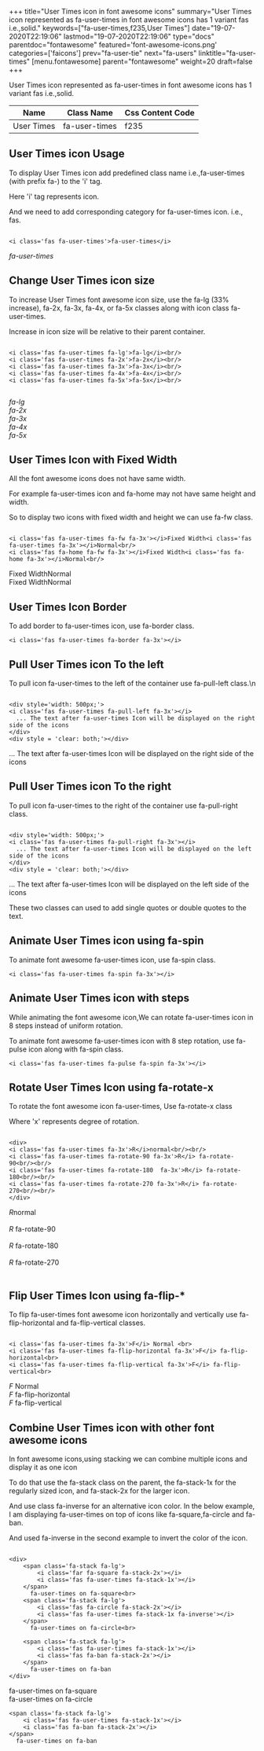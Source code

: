 +++
title="User Times icon in font awesome icons"
summary="User Times icon represented as fa-user-times in font awesome icons has 1 variant fas i.e.,solid."
keywords=["fa-user-times,f235,User Times"]
date="19-07-2020T22:19:06"
lastmod="19-07-2020T22:19:06"
type="docs"
parentdoc="fontawesome"
featured='font-awesome-icons.png'
categories=['faicons']
prev="fa-user-tie"
next="fa-users"
linktitle="fa-user-times"
[menu.fontawesome]
parent="fontawesome"
weight=20
draft=false
+++


User Times icon represented as fa-user-times in font awesome icons has 1 variant fas i.e.,solid.

<div class='table-responsive'><table class='table'><thead><tr><th>Name</th><th>Class Name</th><th>Css Content Code</th></tr></thead><tbody><tr><td>User Times</td><td>fa-user-times</td><td>f235</td></tr></tbody></table></div>



## User Times icon Usage

To display User Times icon add predefined class name i.e.,fa-user-times (with prefix fa-) to the 'i' tag.

Here 'i' tag represents icon.

And we need to add corresponding category for fa-user-times icon. i.e., fas.


```

<i class='fas fa-user-times'>fa-user-times</i>
```

<i class='fas fa-user-times'>fa-user-times</i>




## Change User Times icon size
To increase User Times font awesome icon size, use the fa-lg (33% increase), fa-2x, fa-3x, fa-4x, or fa-5x classes along with icon class fa-user-times.

Increase in icon size will be relative to their parent container. 

```

<i class='fas fa-user-times fa-lg'>fa-lg</i><br/>
<i class='fas fa-user-times fa-2x'>fa-2x</i><br/>
<i class='fas fa-user-times fa-3x'>fa-3x</i><br/>
<i class='fas fa-user-times fa-4x'>fa-4x</i><br/>
<i class='fas fa-user-times fa-5x'>fa-5x</i><br/>
            
```

<i class='fas fa-user-times fa-lg'>fa-lg</i><br/>
<i class='fas fa-user-times fa-2x'>fa-2x</i><br/>
<i class='fas fa-user-times fa-3x'>fa-3x</i><br/>
<i class='fas fa-user-times fa-4x'>fa-4x</i><br/>
<i class='fas fa-user-times fa-5x'>fa-5x</i><br/>
            



## User Times Icon with Fixed Width 

All the font awesome icons does not have same width.

For example fa-user-times icon and fa-home may not have same height and width.

So to display two icons with fixed width and height we can use fa-fw class.


```

<i class='fas fa-user-times fa-fw fa-3x'></i>Fixed Width<i class='fas fa-user-times fa-3x'></i>Normal<br/>
<i class='fas fa-home fa-fw fa-3x'></i>Fixed Width<i class='fas fa-home fa-3x'></i>Normal<br/>
```

<i class='fas fa-user-times fa-fw fa-3x'></i>Fixed Width<i class='fas fa-user-times fa-3x'></i>Normal<br/>
<i class='fas fa-home fa-fw fa-3x'></i>Fixed Width<i class='fas fa-home fa-3x'></i>Normal<br/>



## User Times Icon Border 

To add border to fa-user-times icon, use fa-border class.


```
<i class='fas fa-user-times fa-border fa-3x'></i>

```
<i class='fas fa-user-times fa-border fa-3x'></i>





## Pull User Times icon To the left

To pull icon fa-user-times to the left of the container use fa-pull-left class.\n

```

<div style='width: 500px;'>
<i class='fas fa-user-times fa-pull-left fa-3x'></i>
  ... The text after fa-user-times Icon will be displayed on the right side of the icons
</div>
<div style = 'clear: both;'></div>
```

<div style='width: 500px;'>
<i class='fas fa-user-times fa-pull-left fa-3x'></i>
  ... The text after fa-user-times Icon will be displayed on the right side of the icons
</div>
<div style = 'clear: both;'></div>




## Pull User Times icon To the right
To pull icon fa-user-times to the right of the container use fa-pull-right class.

```

<div style='width: 500px;'>
<i class='fas fa-user-times fa-pull-right fa-3x'></i>
  ... The text after fa-user-times Icon will be displayed on the left side of the icons
</div>
<div style = 'clear: both;'></div>
```

<div style='width: 500px;'>
<i class='fas fa-user-times fa-pull-right fa-3x'></i>
  ... The text after fa-user-times Icon will be displayed on the left side of the icons
</div>
<div style = 'clear: both;'></div>

These two classes can used to add single quotes or double quotes to the text.


## Animate User Times icon using fa-spin
To animate font awesome fa-user-times icon, use fa-spin class.

```
<i class='fas fa-user-times fa-spin fa-3x'></i>
```
<i class='fas fa-user-times fa-spin fa-3x'></i>




## Animate User Times icon with steps
While animating the font awesome icon,We can rotate fa-user-times icon in 8 steps instead of uniform rotation.

To animate font awesome fa-user-times icon with 8 step rotation, use fa-pulse icon along with fa-spin class.


```
<i class='fas fa-user-times fa-pulse fa-spin fa-3x'></i>

```
<i class='fas fa-user-times fa-pulse fa-spin fa-3x'></i>





## Rotate User Times Icon using fa-rotate-x
To rotate the font awesome icon fa-user-times, Use fa-rotate-x class

Where 'x' represents degree of rotation.


```

<div>
<i class='fas fa-user-times fa-3x'>R</i>normal<br/><br/>
<i class='fas fa-user-times fa-rotate-90 fa-3x'>R</i> fa-rotate-90<br/><br/> 
<i class='fas fa-user-times fa-rotate-180  fa-3x'>R</i> fa-rotate-180<br/><br/> 
<i class='fas fa-user-times fa-rotate-270 fa-3x'>R</i> fa-rotate-270<br/><br/>
</div>
```

<div>
<i class='fas fa-user-times fa-3x'>R</i>normal<br/><br/>
<i class='fas fa-user-times fa-rotate-90 fa-3x'>R</i> fa-rotate-90<br/><br/> 
<i class='fas fa-user-times fa-rotate-180  fa-3x'>R</i> fa-rotate-180<br/><br/> 
<i class='fas fa-user-times fa-rotate-270 fa-3x'>R</i> fa-rotate-270<br/><br/>
</div>




## Flip User Times Icon using fa-flip-*
To flip fa-user-times font awesome icon horizontally and vertically use fa-flip-horizontal and fa-flip-vertical classes. 

```

<i class='fas fa-user-times fa-3x'>F</i> Normal <br>
<i class='fas fa-user-times fa-flip-horizontal fa-3x'>F</i> fa-flip-horizontal<br>
<i class='fas fa-user-times fa-flip-vertical fa-3x'>F</i> fa-flip-vertical<br>
```

<i class='fas fa-user-times fa-3x'>F</i> Normal <br>
<i class='fas fa-user-times fa-flip-horizontal fa-3x'>F</i> fa-flip-horizontal<br>
<i class='fas fa-user-times fa-flip-vertical fa-3x'>F</i> fa-flip-vertical<br>




## Combine User Times icon with other font awesome icons
In font awesome icons,using stacking we can combine multiple icons and display it as one icon 

To do that use the fa-stack class on the parent, the fa-stack-1x for the regularly sized icon, and fa-stack-2x for the larger icon.

And use class fa-inverse for an alternative icon color. 
In the below example, I am displaying fa-user-times on top of icons like fa-square,fa-circle and fa-ban.

And used fa-inverse in the second example to invert the color of the icon.

```

<div>
    <span class='fa-stack fa-lg'>
        <i class='far fa-square fa-stack-2x'></i>
        <i class='fas fa-user-times fa-stack-1x'></i>
    </span>
      fa-user-times on fa-square<br>
    <span class='fa-stack fa-lg'>
        <i class='fas fa-circle fa-stack-2x'></i>
        <i class='fas fa-user-times fa-stack-1x fa-inverse'></i>
    </span>
      fa-user-times on fa-circle<br>

    <span class='fa-stack fa-lg'>
        <i class='fas fa-user-times fa-stack-1x'></i>
        <i class='fas fa-ban fa-stack-2x'></i>
    </span>
      fa-user-times on fa-ban
</div>
```

<div>
    <span class='fa-stack fa-lg'>
        <i class='far fa-square fa-stack-2x'></i>
        <i class='fas fa-user-times fa-stack-1x'></i>
    </span>
      fa-user-times on fa-square<br>
    <span class='fa-stack fa-lg'>
        <i class='fas fa-circle fa-stack-2x'></i>
        <i class='fas fa-user-times fa-stack-1x fa-inverse'></i>
    </span>
      fa-user-times on fa-circle<br>

    <span class='fa-stack fa-lg'>
        <i class='fas fa-user-times fa-stack-1x'></i>
        <i class='fas fa-ban fa-stack-2x'></i>
    </span>
      fa-user-times on fa-ban
</div>






